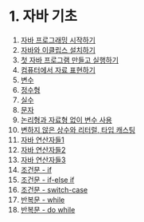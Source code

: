 # 1. 자바 기초

01. [자바 프로그래밍 시작하기]()
02. [자바와 이클립스 설치하기]()
03. [첫 자바 프로그램 만들고 실행하기]()
04. [컴퓨터에서 자료 표현하기]()
05. [변수]()
06. [정수형]()
07. [실수]()    
08. [문자]()
09. [논리형과 자료형 없이 변수 사용]() 
10. [변하지 않은 상수와 리터럴, 타입 캐스팅]()
11. [자바 연산자들1]()
12. [자바 연산자들2]()
13. [자바 연산자들3]()
14. [조건문 - if]()
15. [조건문 - if-else if]()
16. [조건문 - switch-case]()
17. [반복문 - while]()
18. [반복문 - do while]()
